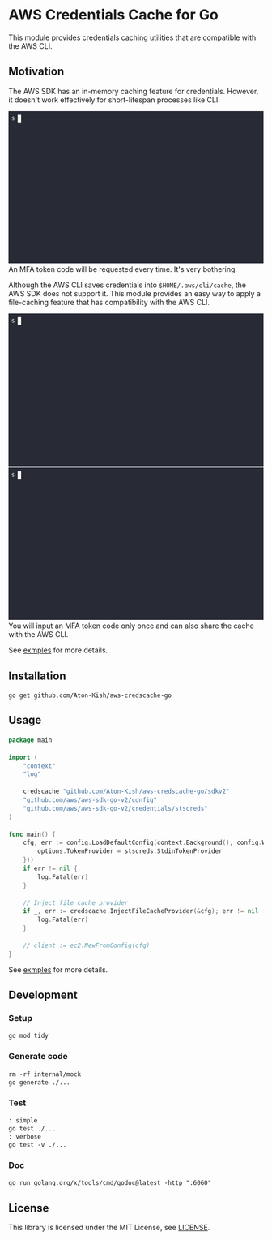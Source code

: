 # AWS Credentials Cache for Go

This module provides credentials caching utilities that are compatible with the AWS CLI.

## Motivation

The AWS SDK has an in-memory caching feature for credentials.
However, it doesn't work effectively for short-lifespan processes like CLI.

![nocache](./_examples/cli/images/gif/sdkv2_nocache.gif)  
An MFA token code will be requested every time.
It's very bothering.

Although the AWS CLI saves credentials into `$HOME/.aws/cli/cache`, the AWS SDK does not support it.
This module provides an easy way to apply a file-caching feature that has compatibility with the AWS CLI.

![cache](./_examples/cli/images/gif/sdkv2_cache.gif)  
![cache shared with AWS CLI](./_examples/cli/images/gif/sdkv2_cache_awscli.gif)  
You will input an MFA token code only once and can also share the cache with the AWS CLI.

See [exmples](./_examples/) for more details.

## Installation

```shell
go get github.com/Aton-Kish/aws-credscache-go
```

## Usage

```go
package main

import (
	"context"
	"log"

	credscache "github.com/Aton-Kish/aws-credscache-go/sdkv2"
	"github.com/aws/aws-sdk-go-v2/config"
	"github.com/aws/aws-sdk-go-v2/credentials/stscreds"
)

func main() {
	cfg, err := config.LoadDefaultConfig(context.Background(), config.WithAssumeRoleCredentialOptions(func(options *stscreds.AssumeRoleOptions) {
		options.TokenProvider = stscreds.StdinTokenProvider
	}))
	if err != nil {
		log.Fatal(err)
	}

	// Inject file cache provider
	if _, err := credscache.InjectFileCacheProvider(&cfg); err != nil {
		log.Fatal(err)
	}

	// client := ec2.NewFromConfig(cfg)
}
```

See [exmples](./_examples/) for more details.

## Development

### Setup

```shell
go mod tidy
```

### Generate code

```shell
rm -rf internal/mock
go generate ./...
```

### Test

```shell
: simple
go test ./...
: verbose
go test -v ./...
```

### Doc

```shell
go run golang.org/x/tools/cmd/godoc@latest -http ":6060"
```

## License

This library is licensed under the MIT License, see [LICENSE](./LICENSE).
